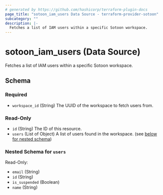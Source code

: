 ```yaml
---
# generated by https://github.com/hashicorp/terraform-plugin-docs
page_title: "sotoon_iam_users Data Source - terraform-provider-sotoon"
subcategory: ""
description: |-
  Fetches a list of IAM users within a specific Sotoon workspace.
---
```


# sotoon_iam_users (Data Source)

Fetches a list of IAM users within a specific Sotoon workspace.



<!-- schema generated by tfplugindocs -->
## Schema

### Required

- `workspace_id` (String) The UUID of the workspace to fetch users from.

### Read-Only

- `id` (String) The ID of this resource.
- `users` (List of Object) A list of users found in the workspace. (see [below for nested schema](#nestedatt--users))

<a id="nestedatt--users"></a>
### Nested Schema for `users`

Read-Only:

- `email` (String)
- `id` (String)
- `is_suspended` (Boolean)
- `name` (String)
